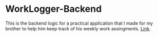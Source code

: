 # WorkLogger-Backend

This is the backend logic for a practical application that I made for my brother to help him keep track of his weekly work assingments.
[Link](https://www.hvac-worklogger.com).
